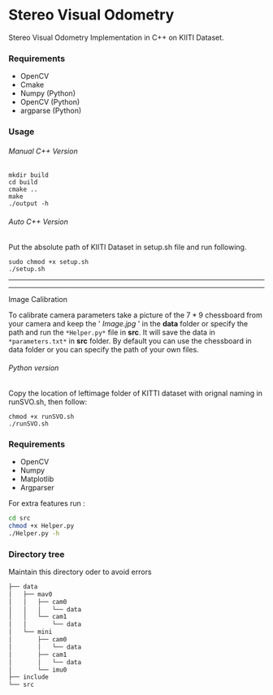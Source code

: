 # Stereo Visual Odometry

Stereo Visual Odometry Implementation in C++ on KIITI Dataset.

### Requirements

- OpenCV
- Cmake
- Numpy (Python)
- OpenCV (Python)
- argparse (Python)

### Usage

###### Manual C++ Version
```
mkdir build
cd build
cmake ..
make
./output -h
```
###### Auto C++ Version
Put the absolute path of KIITI Dataset in setup.sh file and run following.

```
sudo chmod +x setup.sh
./setup.sh
```

---

---

Image Calibration

To calibrate camera parameters  take a picture of the  $7*9$ chessboard from your camera and keep the  ' *Image.jpg* ' in the **data** folder or specify the path  and run the `*Helper.py*` file in **src**. It will save the data in `*parameters.txt*` in **src** folder. By default you can use the chessboard in data folder or you can specify the path of your own files.

###### Python version
Copy the location of leftimage folder of KITTI dataset with orignal naming in runSVO.sh, then follow:
```
chmod +x runSVO.sh
./runSVO.sh
```

### Requirements

- OpenCV
- Numpy
- Matplotlib
- Argparser

For extra features run :
```bash
cd src
chmod +x Helper.py
./Helper.py -h
```
### Directory tree
Maintain this directory oder to avoid errors
```bash
├── data
│   ├── mav0
│   │   ├── cam0
│   │   │   └── data
│   │   └── cam1
│   │       └── data
│   └── mini
│       ├── cam0
│       │   └── data
│       ├── cam1
│       │   └── data
│       └── imu0
├── include
└── src
```

